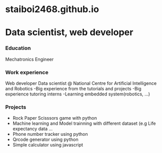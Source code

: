 # staiboi2468.github.io

# Data scientist, web developer


### Education
Mechatronics Engineer

### Work experience
Web developer 
Data scientist @ National Centre for Artificial Intelligence and Robotics
-Big experience from the tutorials and projects
-Big experience tutoring interns
-Learning embedded system(robotics, ...) 

### Projects
- Rock Paper Scisssors game with python
- Machine learning and Model trainning with different dataset (e.g Life expectancy data ...
- Phone number tracker using python
- Qrcode generator using python
- Simple calculator using javascript
